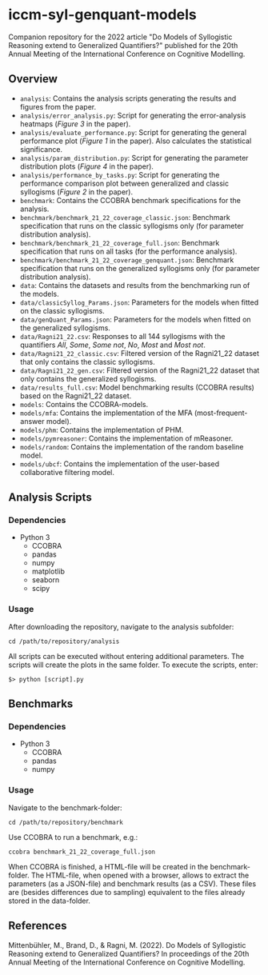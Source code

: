 iccm-syl-genquant-models
========================

Companion repository for the 2022 article "Do Models of Syllogistic Reasoning extend to Generalized Quantifiers?" published for the 20th Annual Meeting of the International Conference on Cognitive Modelling.

## Overview

- `analysis`: Contains the analysis scripts generating the results and figures from the paper.
- `analysis/error_analysis.py`: Script for generating the error-analysis heatmaps (*Figure 3* in the paper).
- `analysis/evaluate_performance.py`: Script for generating the general performance plot (*Figure 1* in the paper). Also calculates the statistical significance.
- `analysis/param_distribution.py`: Script for generating the parameter distribution plots (*Figure 4* in the paper).
- `analysis/performance_by_tasks.py`: Script for generating the performance comparison plot between generalized and classic syllogisms (*Figure 2* in the paper).
- `benchmark`: Contains the CCOBRA benchmark specifications for the analysis.
- `benchmark/benchmark_21_22_coverage_classic.json`: Benchmark specification that runs on the classic syllogisms only (for parameter distribution analysis).
- `benchmark/benchmark_21_22_coverage_full.json`: Benchmark specification that runs on all tasks (for the performance analysis).
- `benchmark/benchmark_21_22_coverage_genquant.json`: Benchmark specification that runs on the generalized syllogisms only (for parameter distribution analysis).
- `data`: Contains the datasets and results from the benchmarking run of the models.
- `data/classicSyllog_Params.json`: Parameters for the models when fitted on the classic syllogisms.
- `data/genQuant_Params.json`: Parameters for the models when fitted on the generalized syllogisms.
- `data/Ragni21_22.csv`: Responses to all 144 syllogisms with the quantifiers *All*, *Some*, *Some not*, *No*, *Most* and *Most not*.
- `data/Ragni21_22_classic.csv`: Filtered version of the Ragni21_22 dataset that only contains the classic syllogisms.
- `data/Ragni21_22_gen.csv`: Filtered version of the Ragni21_22 dataset that only contains the generalized syllogisms.
- `data/results_full.csv`: Model benchmarking results (CCOBRA results) based on the Ragni21_22 dataset.
- `models`: Contains the CCOBRA-models.
- `models/mfa`: Contains the implementation of the MFA (most-frequent-answer model).
- `models/phm`: Contains the implementation of PHM.
- `models/pymreasoner`: Contains the implementation of mReasoner.
- `models/random`: Contains the implementation of the random baseline model.
- `models/ubcf`: Contains the implementation of the user-based collaborative filtering model.

## Analysis Scripts

### Dependencies

- Python 3
    - CCOBRA
    - pandas
    - numpy
	- matplotlib
    - seaborn
    - scipy

### Usage

After downloading the repository, navigate to the analysis subfolder:

```
cd /path/to/repository/analysis
```

All scripts can be executed without entering additional parameters. The scripts will create the plots in the same folder. To execute the scripts, enter: 

```
$> python [script].py
```

## Benchmarks

### Dependencies

- Python 3
    - CCOBRA
    - pandas
    - numpy

### Usage

Navigate to the benchmark-folder:

```
cd /path/to/repository/benchmark
```

Use CCOBRA to run a benchmark, e.g.:

```
ccobra benchmark_21_22_coverage_full.json
```

When CCOBRA is finished, a HTML-file will be created in the benchmark-folder. The HTML-file, when opened with a browser, allows to extract the parameters (as a JSON-file) and benchmark results (as a CSV). These files are (besides differences due to sampling) equivalent to the files already stored in the data-folder.

## References

Mittenbühler, M., Brand, D., & Ragni, M. (2022). Do Models of Syllogistic Reasoning extend to Generalized Quantifiers? In proceedings of the 20th Annual Meeting of the International Conference on Cognitive Modelling.
